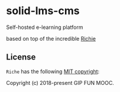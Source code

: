 # solid-lms-cms

Self-hosted e-learning platform

based on top of the incredible [Richie](https://github.com/openfun/richie)

## License

`Riche` has the following [MIT copyright](https://github.com/openfun/richie/blob/master/LICENSE):

Copyright (c) 2018-present GIP FUN MOOC.
